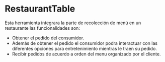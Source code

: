 # RestaurantTable

Esta herramienta integrara la parte de recolección de menú en un restaurante las funcionalidades son:

* Obtener el pedido del consumidor.
* Además de obtener el pedido el consumidor podra interactuar con las diferentes opciones para entretenimiento mientras le traen su pedido.
* Recibir pedidos de acuerdo a orden del menu organizado por el cliente.

